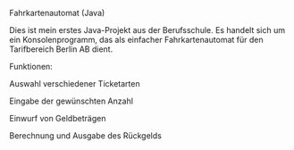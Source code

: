 Fahrkartenautomat (Java)

Dies ist mein erstes Java-Projekt aus der Berufsschule.
Es handelt sich um ein Konsolenprogramm, das als einfacher Fahrkartenautomat für den Tarifbereich Berlin AB dient.

Funktionen:

Auswahl verschiedener Ticketarten

Eingabe der gewünschten Anzahl

Einwurf von Geldbeträgen

Berechnung und Ausgabe des Rückgelds
